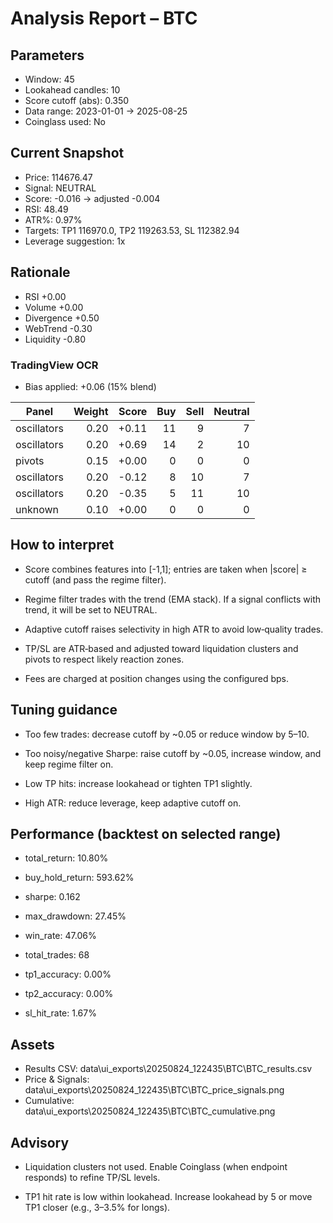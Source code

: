 
# Analysis Report – BTC

## Parameters
- Window: 45
- Lookahead candles: 10
- Score cutoff (abs): 0.350
- Data range: 2023-01-01 → 2025-08-25
- Coinglass used: No

## Current Snapshot
- Price: 114676.47
- Signal: NEUTRAL
- Score: -0.016 → adjusted -0.004
- RSI: 48.49
- ATR%: 0.97%
- Targets: TP1 116970.0, TP2 119263.53, SL 112382.94
- Leverage suggestion: 1x

## Rationale
- RSI +0.00
- Volume +0.00
- Divergence +0.50
- WebTrend -0.30
- Liquidity -0.80

### TradingView OCR

- Bias applied: +0.06 (15% blend)

| Panel | Weight | Score | Buy | Sell | Neutral |
|---|---:|---:|---:|---:|---:|
| oscillators | 0.20 | +0.11 | 11 | 9 | 7 |
| oscillators | 0.20 | +0.69 | 14 | 2 | 10 |
| pivots | 0.15 | +0.00 | 0 | 0 | 0 |
| oscillators | 0.20 | -0.12 | 8 | 10 | 7 |
| oscillators | 0.20 | -0.35 | 5 | 11 | 10 |
| unknown | 0.10 | +0.00 | 0 | 0 | 0 |

## How to interpret
- Score combines features into [-1,1]; entries are taken when |score| ≥ cutoff (and pass the regime filter).

- Regime filter trades with the trend (EMA stack). If a signal conflicts with trend, it will be set to NEUTRAL.

- Adaptive cutoff raises selectivity in high ATR to avoid low‑quality trades.

- TP/SL are ATR‑based and adjusted toward liquidation clusters and pivots to respect likely reaction zones.

- Fees are charged at position changes using the configured bps.

## Tuning guidance
- Too few trades: decrease cutoff by ~0.05 or reduce window by 5–10.

- Too noisy/negative Sharpe: raise cutoff by ~0.05, increase window, and keep regime filter on.

- Low TP hits: increase lookahead or tighten TP1 slightly.

- High ATR: reduce leverage, keep adaptive cutoff on.

## Performance (backtest on selected range)
- total_return: 10.80%
- buy_hold_return: 593.62%
- sharpe: 0.162
- max_drawdown: 27.45%
- win_rate: 47.06%
- total_trades: 68
- tp1_accuracy: 0.00%
- tp2_accuracy: 0.00%
- sl_hit_rate: 1.67%

## Assets
- Results CSV: data\ui_exports\20250824_122435\BTC\BTC_results.csv
- Price & Signals: data\ui_exports\20250824_122435\BTC\BTC_price_signals.png
- Cumulative: data\ui_exports\20250824_122435\BTC\BTC_cumulative.png

## Advisory
- Liquidation clusters not used. Enable Coinglass (when endpoint responds) to refine TP/SL levels.
- TP1 hit rate is low within lookahead. Increase lookahead by 5 or move TP1 closer (e.g., 3–3.5% for longs).
